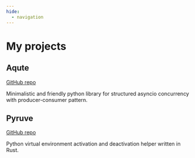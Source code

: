 ```yaml
---
hide:
  - navigation
---
```

# My projects

## Aqute
[GitHub repo](https://github.com/insomnes/aqute)

Minimalistic and friendly python library for structured asyncio concurrency
with producer-consumer pattern.

## Pyruve
[GitHub repo](https://github.com/insomnes/pyruve)

Python virtual environment activation and deactivation helper written in Rust.
